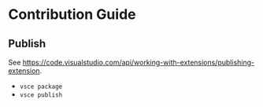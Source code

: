 # Contribution Guide

## Publish

See https://code.visualstudio.com/api/working-with-extensions/publishing-extension.

- `vsce package`
- `vsce publish`
